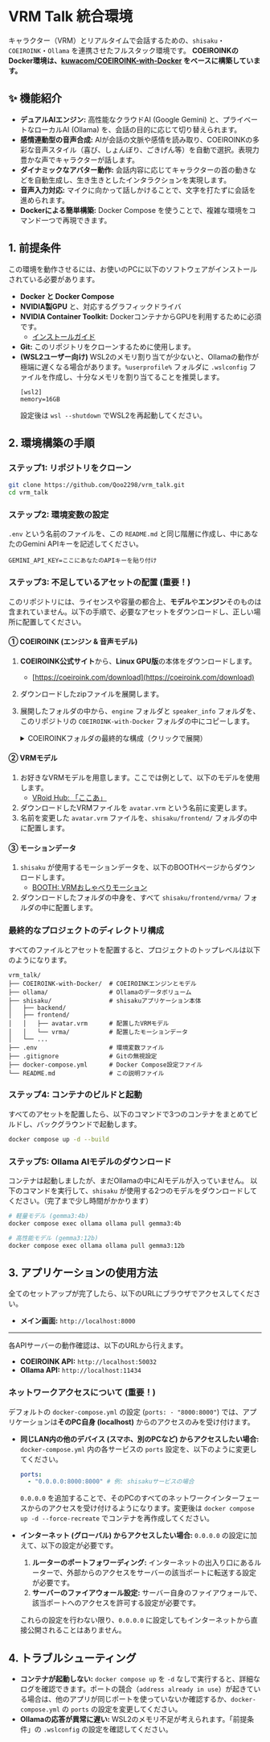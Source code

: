 # VRM Talk 統合環境

キャラクター（VRM）とリアルタイムで会話するための、`shisaku`・`COEIROINK`・`Ollama` を連携させたフルスタック環境です。
**COEIROINKのDocker環境は、[kuwacom/COEIROINK-with-Docker](https://github.com/kuwacom/COEIROINK-with-Docker) をベースに構築しています。**

## ✨ 機能紹介

-   **デュアルAIエンジン:** 高性能なクラウドAI (Google Gemini) と、プライベートなローカルAI (Ollama) を、会話の目的に応じて切り替えられます。
-   **感情連動型の音声合成:** AIが会話の文脈や感情を読み取り、COEIROINKの多彩な音声スタイル（喜び、しょんぼり、ごきげん等）を自動で選択。表現力豊かな声でキャラクターが話します。
-   **ダイナミックなアバター動作:** 会話内容に応じてキャラクターの首の動きなどを自動生成し、生き生きとしたインタラクションを実現します。
-   **音声入力対応:** マイクに向かって話しかけることで、文字を打たずに会話を進められます。
-   **Dockerによる簡単構築:** Docker Compose を使うことで、複雑な環境をコマンド一つで再現できます。

## 1. 前提条件

この環境を動作させるには、お使いのPCに以下のソフトウェアがインストールされている必要があります。

-   **Docker と Docker Compose**
-   **NVIDIA製GPU** と、対応するグラフィックドライバ
-   **NVIDIA Container Toolkit:** DockerコンテナからGPUを利用するために必須です。
    -   [インストールガイド](https://docs.nvidia.com/datacenter/cloud-native/container-toolkit/latest/install-guide.html)
-   **Git:** このリポジトリをクローンするために使用します。
-   **(WSL2ユーザー向け)** WSL2のメモリ割り当てが少ないと、Ollamaの動作が極端に遅くなる場合があります。`%userprofile%` フォルダに `.wslconfig` ファイルを作成し、十分なメモリを割り当てることを推奨します。
    ```
    [wsl2]
    memory=16GB
    ```
    設定後は `wsl --shutdown` でWSL2を再起動してください。

## 2. 環境構築の手順

### ステップ1: リポジトリをクローン

```bash
git clone https://github.com/Qoo2298/vrm_talk.git
cd vrm_talk
```

### ステップ2: 環境変数の設定

`.env` という名前のファイルを、この `README.md` と同じ階層に作成し、中にあなたのGemini APIキーを記述してください。

```
GEMINI_API_KEY=ここにあなたのAPIキーを貼り付け
```

### ステップ3: 不足しているアセットの配置 (重要！)

このリポジトリには、ライセンスや容量の都合上、**モデル**や**エンジン**そのものは含まれていません。以下の手順で、必要なアセットをダウンロードし、正しい場所に配置してください。

#### ① COEIROINK (エンジン & 音声モデル)

1.  **COEIROINK公式サイト**から、**Linux GPU版**の本体をダウンロードします。
    -   [https://coeiroink.com/download](https://coeiroink.com/download)
2.  ダウンロードしたzipファイルを展開します。
3.  展開したフォルダの中から、`engine` フォルダと `speaker_info` フォルダを、このリポジトリの `COEIROINK-with-Docker` フォルダの中にコピーします。

    <details>
    <summary>COEIROINKフォルダの最終的な構成（クリックで展開）</summary>

    ```
    vrm_talk/
    ├── COEIROINK-with-Docker/
    │   ├── engine/         <-- コピーしてきたエンジン
    │   ├── speaker_info/   <-- コピーしてきた音声モデル
    │   ├── Dockerfile
    │   └── ... (その他のCOEIROINK関連ファイル)
    └── ...
    ```
    </details>

#### ② VRMモデル

1.  お好きなVRMモデルを用意します。ここでは例として、以下のモデルを使用します。
    -   [VRoid Hub: 「ここあ」](https://hub.vroid.com/characters/2275990777783334731/models/5546300287879782053)
2.  ダウンロードしたVRMファイルを `avatar.vrm` という名前に変更します。
3.  名前を変更した `avatar.vrm` ファイルを、`shisaku/frontend/` フォルダの中に配置します。

#### ③ モーションデータ

1.  `shisaku` が使用するモーションデータを、以下のBOOTHページからダウンロードします。
    -   [BOOTH: VRMおしゃべりモーション](https://booth.pm/ja/items/5512385)
2.  ダウンロードしたフォルダの中身を、すべて `shisaku/frontend/vrma/` フォルダの中に配置します。

### 最終的なプロジェクトのディレクトリ構成

すべてのファイルとアセットを配置すると、プロジェクトのトップレベルは以下のようになります。

```
vrm_talk/
├── COEIROINK-with-Docker/  # COEIROINKエンジンとモデル
├── ollama/                 # Ollamaのデータボリューム
├── shisaku/                # shisakuアプリケーション本体
│   ├── backend/
│   ├── frontend/
│   │   ├── avatar.vrm      # 配置したVRMモデル
│   │   └── vrma/           # 配置したモーションデータ
│   └── ...
├── .env                    # 環境変数ファイル
├── .gitignore              # Gitの無視設定
├── docker-compose.yml      # Docker Compose設定ファイル
└── README.md               # この説明ファイル
```

### ステップ4: コンテナのビルドと起動

すべてのアセットを配置したら、以下のコマンドで3つのコンテナをまとめてビルドし、バックグラウンドで起動します。

```bash
docker compose up -d --build
```

### ステップ5: Ollama AIモデルのダウンロード

コンテナは起動しましたが、まだOllamaの中にAIモデルが入っていません。
以下のコマンドを実行して、`shisaku` が使用する2つのモデルをダウンロードしてください。（完了まで少し時間がかかります）

```bash
# 軽量モデル (gemma3:4b)
docker compose exec ollama ollama pull gemma3:4b

# 高性能モデル (gemma3:12b)
docker compose exec ollama ollama pull gemma3:12b
```

## 3. アプリケーションの使用方法

全てのセットアップが完了したら、以下のURLにブラウザでアクセスしてください。

-   **メイン画面:** `http://localhost:8000`

---
各APIサーバーの動作確認は、以下のURLから行えます。

-   **COEIROINK API:** `http://localhost:50032`
-   **Ollama API:** `http://localhost:11434`

### ネットワークアクセスについて (重要！)

デフォルトの `docker-compose.yml` の設定 (`ports: - "8000:8000"`) では、アプリケーションは**そのPC自身 (localhost)** からのアクセスのみを受け付けます。

-   **同じLAN内の他のデバイス (スマホ、別のPCなど) からアクセスしたい場合:**
    `docker-compose.yml` 内の各サービスの `ports` 設定を、以下のように変更してください。
    ```yaml
    ports:
      - "0.0.0.0:8000:8000" # 例: shisakuサービスの場合
    ```
    `0.0.0.0` を追加することで、そのPCのすべてのネットワークインターフェースからのアクセスを受け付けるようになります。変更後は `docker compose up -d --force-recreate` でコンテナを再作成してください。

-   **インターネット (グローバル) からアクセスしたい場合:**
    `0.0.0.0` の設定に加えて、以下の設定が必要です。
    1.  **ルーターのポートフォワーディング:** インターネットの出入り口にあるルーターで、外部からのアクセスをサーバーの該当ポートに転送する設定が必要です。
    2.  **サーバーのファイアウォール設定:** サーバー自身のファイアウォールで、該当ポートへのアクセスを許可する設定が必要です。

    これらの設定を行わない限り、`0.0.0.0` に設定してもインターネットから直接公開されることはありません。

## 4. トラブルシューティング

-   **コンテナが起動しない:** `docker compose up` を `-d` なしで実行すると、詳細なログを確認できます。ポートの競合（`address already in use`）が起きている場合は、他のアプリが同じポートを使っていないか確認するか、`docker-compose.yml` の `ports` の設定を変更してください。
-   **Ollamaの応答が異常に遅い:** WSL2のメモリ不足が考えられます。「前提条件」の `.wslconfig` の設定を確認してください。
